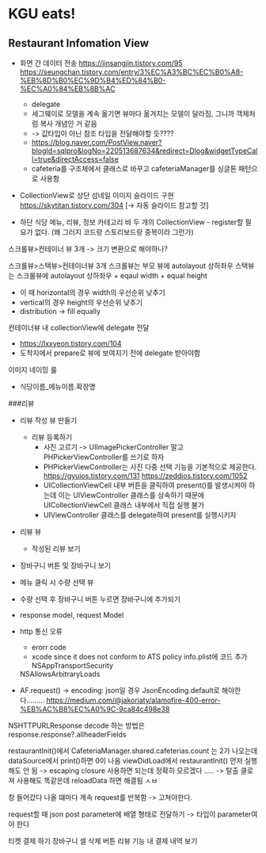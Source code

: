 #  KGU eats!

## Restaurant Infomation View

- 화면 간 데이터 전송
https://jinsangjin.tistory.com/95
https://seungchan.tistory.com/entry/3%EC%A3%BC%EC%B0%A8-%EB%8D%B0%EC%9D%B4%ED%84%B0-%EC%A0%84%EB%8B%AC
    - delegate
    - 세그웨이로 모델을 계속 옮기면 뷰마다 옮겨지는 모델이 달라짐, 그니까 객체처럼 복사 개념인 거 같음
    - -> 값타입이 아닌 참조 타입을 전달해야할 듯????
    - https://blog.naver.com/PostView.naver?blogId=sqlpro&logNo=220513687634&redirect=Dlog&widgetTypeCall=true&directAccess=false
    - cafeteria를 구조체에서 클래스로 바꾸고 cafeteriaManager를 싱글톤 패턴으로 사용함 



- CollectionView로 상단 섬네일 이미지 슬라이드 구현
https://skytitan.tistory.com/304 [-> 자동 슬라이드 참고할 것]

    
- 하단 식당 메뉴, 리뷰, 정보 카테고리 바
두 개의 CollectionView - register할 필요가 없다. (왜 그러지 코드랑 스토리보드랑 중복이라 그런가)

스크롤뷰>컨테이너 뷰 3개 -> 크기 변환으로 해야하나?


스크롤뷰>스택뷰>컨테이너뷰 3개
스크롤뷰는 부모 뷰에 autolayout 상하좌우
스택뷰는 스크롤뷰에 autolayout 상하좌우 + eqaul width + equal height
- 이 때 horizontal의 경우 width의 우선순위 낮추기 
- vertical의 경우 height의 우선순위 낮추기
- distribution -> fill equally

컨테이너뷰 내 collectionView에 delegate 전달
- https://lxxyeon.tistory.com/104
- 도착지에서 prepare로 뷰에 보여지기 전에 delegate 받아야함



이미지 네이밍 룰
- 식당이름_메뉴이름.확장명


###리뷰
- 리뷰 작성 뷰 만들기
    - 리뷰 등록하기
        - 사진 고르기 -> UIImagePickerController 말고 PHPickerViewController를 쓰기로 하자
        - PHPickerViewController는 사진 다중 선택 기능을 기본적으로 제공한다.
        https://gyuios.tistory.com/131
        https://zeddios.tistory.com/1052
        - UICollectionViewCell 내부 버튼을 클릭하여 present()를 발생시켜야 하는데 이는 UIViewController 클래스를 상속하기 때문에 UICollectionViewCell 클래스 내부에서 직접 실행 불가
        - UIViewController 클래스를 delegate하여 present를 실행시키자
        
        
        
- 리뷰 뷰
    - 작성된 리뷰 보기
    
    
    
- 장바구니 버튼 및 장바구니 보기


- 메뉴 클릭 시 수량 선택 뷰

- 수량 선택 후 장바구니 버튼 누르면 장바구니에 추가되기







- response model, request Model

- http 통신 오류 
    - erorr code 
    - xcode since it does not conform to ATS policy
    info.plist에 코드 추가 
    <key>NSAppTransportSecurity</key>
    <dict>
        <key>NSAllowsArbitraryLoads</key>
        <true/>
    </dict>

- AF.request() -> encoding:
json일 경우 JsonEncoding.default로 해야한다.........
https://medium.com/@jakoriaty/alamofire-400-error-%EB%AC%B8%EC%A0%9C-9ca84c498e38

NSHTTPURLResponse decode 하는 방법은 
response.response?.allheaderFields



restaurantInit()에서 CafeteriaManager.shared.cafeterias.count 는 2가 나오는데
dataSource에서 print()하면 0이 나옴
viewDidLoad에서 restaurantInit() 먼저 실행해도 안 됨 
-> escaping closure 사용하면 되는데 정확히 모르겠다 ..... 
-> 탈출 클로져 사용해도 똑같은데 reloadData 하면 해결됨 ㅅㅂ

창 들어갔다 나올 떄마다 계속 request를 반복함 -> 고쳐야한다.


request할 때 json post parameter에 배열 형태로 전달하기 -> 타입이 parameter여야 한다



티켓 결제 하기
장바구니 셀 삭제 버튼
리뷰 기능
내 결제 내역 보기




